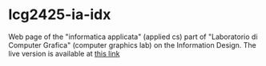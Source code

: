 # lcg2425-ia-idx
Web page of the "informatica applicata" (applied cs) part of "Laboratorio di Computer Grafica" (computer graphics lab) on the Information Design.
The live version is available at [this link](lcg-infodesign.github.io/lcg2425-ia-idx)
